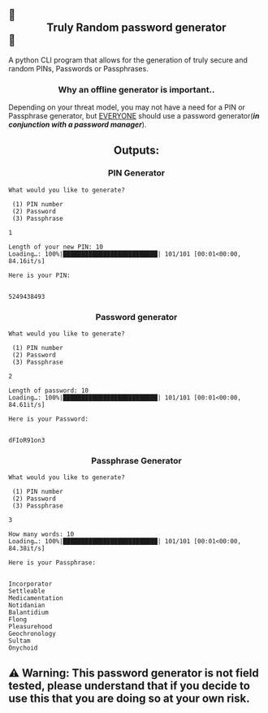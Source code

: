 

## :closed_lock_with_key: <center>Truly Random password generator</center> :closed_lock_with_key:


A python CLI program that allows for the generation of truly secure and random PINs, Passwords or Passphrases.

### <center>Why an offline generator is important..</center>

Depending on your threat model, you may not have a need for a PIN or Passphrase generator, but <ins>EVERYONE</ins> should use a password generator(***in conjunction with a password manager***). 



## <center> Outputs:</center>

### <center> PIN Generator</center>
```
What would you like to generate?

 (1) PIN number
 (2) Password
 (3) Passphrase

1

Length of your new PIN: 10
Loading…: 100%|██████████████████████████| 101/101 [00:01<00:00, 84.16it/s]

Here is your PIN: 


5249438493
```

### <center>Password generator</center>

```
What would you like to generate?

 (1) PIN number
 (2) Password
 (3) Passphrase

2

Length of password: 10
Loading…: 100%|██████████████████████████| 101/101 [00:01<00:00, 84.61it/s]

Here is your Password: 


dFIoR91on3
```

### <center> Passphrase Generator </center>

```
What would you like to generate?

 (1) PIN number
 (2) Password
 (3) Passphrase

3

How many words: 10
Loading…: 100%|██████████████████████████| 101/101 [00:01<00:00, 84.38it/s]

Here is your Passphrase: 


Incorporator 
Settleable 
Medicamentation 
Notidanian 
Balantidium 
Flong 
Pleasurehood 
Geochronology 
Sultam 
Onychoid
```



##  :warning: **Warning:** This password generator is not field tested, please understand that if you decide to use this that you are doing so at your own risk. 



